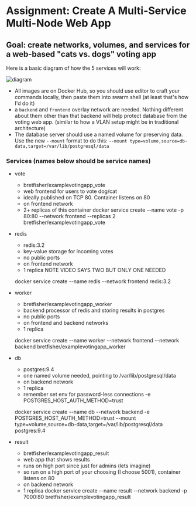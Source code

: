 # Assignment: Create A Multi-Service Multi-Node Web App

## Goal: create networks, volumes, and services for a web-based "cats vs. dogs" voting app

Here is a basic diagram of how the 5 services will work:

![diagram](./architecture.png)

- All images are on Docker Hub, so you should use editor to craft your commands locally,
then paste them into swarm shell (at least that's how I'd do it)
- a `backend` and `frontend` overlay network are needed.
Nothing different about them other than that backend will help protect database from the voting web app.
(similar to how a VLAN setup might be in traditional architecture)
- The database server should use a named volume for preserving data.
Use the new `--mount` format to do this: `--mount type=volume,source=db-data,target=/var/lib/postgresql/data`

### Services (names below should be service names)

- vote
  - bretfisher/examplevotingapp_vote
  - web frontend for users to vote dog/cat
  - ideally published on TCP 80. Container listens on 80
  - on frontend network
  - 2+ replicas of this container
  docker service create --name vote -p 80:80 --network frontend --replicas 2 bretfisher/examplevotingapp_vote
- redis
  - redis:3.2
  - key-value storage for incoming votes
  - no public ports
  - on frontend network
  - 1 replica NOTE VIDEO SAYS TWO BUT ONLY ONE NEEDED

  docker service create --name redis --network frontend redis:3.2

- worker
  - bretfisher/examplevotingapp_worker
  - backend processor of redis and storing results in postgres
  - no public ports
  - on frontend and backend networks
  - 1 replica

  docker service create  --name worker --network frontend --network backend bretfisher/examplevotingapp_worker

- db
  - postgres:9.4
  - one named volume needed, pointing to /var/lib/postgresql/data
  - on backend network
  - 1 replica
  - remember set env for password-less connections -e POSTGRES_HOST_AUTH_METHOD=trust

  docker service create --name db --network backend -e POSTGRES_HOST_AUTH_METHOD=trust --mount type=volume,source=db-data,target=/var/lib/postgresql/data postgres:9.4

- result
  - bretfisher/examplevotingapp_result
  - web app that shows results
  - runs on high port since just for admins (lets imagine)
  - so run on a high port of your choosing (I choose 5001), container listens on 80
  - on backend network
  - 1 replica
  docker service create --name result --network backend -p 7000:80 bretfisher/examplevotingapp_result